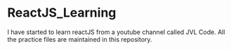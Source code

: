 # ReactJS_Learning
I have started to learn reactJS from a youtube channel called JVL Code. All the practice files are maintained in this repository.
